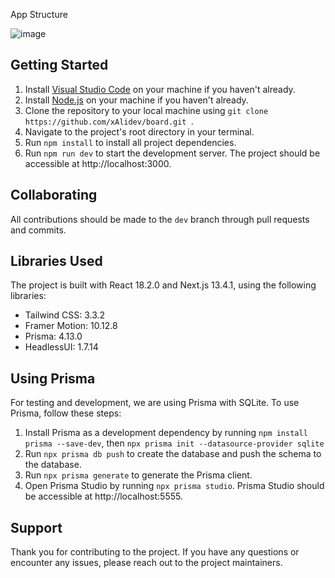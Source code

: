 App Structure

![image](https://user-images.githubusercontent.com/56807795/236699368-5cb394fa-3fa9-4e2c-90e1-e18e1910504b.png)



## Getting Started

1. Install [Visual Studio Code](https://code.visualstudio.com/download) on your machine if you haven't already.
2. Install [Node.js](https://nodejs.org/en/download/) on your machine if you haven't already.
3. Clone the repository to your local machine using `git clone https://github.com/xAlidev/board.git
`.
4. Navigate to the project's root directory in your terminal.
5. Run `npm install` to install all project dependencies.
6. Run `npm run dev` to start the development server. The project should be accessible at http://localhost:3000.

## Collaborating

All contributions should be made to the `dev` branch through pull requests and commits.

## Libraries Used

The project is built with React 18.2.0 and Next.js 13.4.1, using the following libraries:

- Tailwind CSS: 3.3.2
- Framer Motion: 10.12.8
- Prisma: 4.13.0
- HeadlessUI: 1.7.14

## Using Prisma

For testing and development, we are using Prisma with SQLite. To use Prisma, follow these steps:

1. Install Prisma as a development dependency by running `npm install prisma --save-dev`, then `npx prisma init --datasource-provider sqlite`
2. Run `npx prisma db push` to create the database and push the schema to the database.
3. Run `npx prisma generate` to generate the Prisma client.
4. Open Prisma Studio by running `npx prisma studio`. Prisma Studio should be accessible at http://localhost:5555.

## Support

Thank you for contributing to the project. If you have any questions or encounter any issues, please reach out to the project maintainers.

